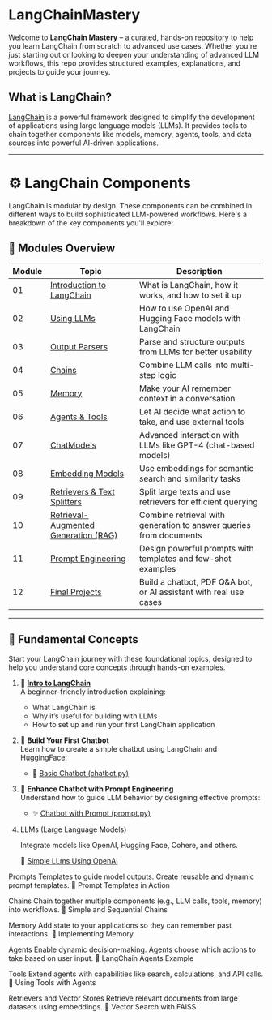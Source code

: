 # LangChainMastery 

Welcome to **LangChain Mastery** – a curated, hands-on repository to help you learn LangChain from scratch to advanced use cases. Whether you're just starting out or looking to deepen your understanding of advanced LLM workflows, this repo provides structured examples, explanations, and projects to guide your journey.

## What is LangChain?

[LangChain](https://www.langchain.com/) is a powerful framework designed to simplify the development of applications using large language models (LLMs). It provides tools to chain together components like models, memory, agents, tools, and data sources into powerful AI-driven applications.

---

# ⚙️ LangChain Components

LangChain is modular by design. These components can be combined in different ways to build sophisticated LLM-powered workflows. Here's a breakdown of the key components you'll explore:


## 🧱 Modules Overview

| Module | Topic | Description |
|--------|-------|-------------|
| 01 | [Introduction to LangChain](https://github.com/Adity-star/LangChainMastery/tree/main/01_Intro) | What is LangChain, how it works, and how to set it up |
| 02 | [Using LLMs](./02_LLMs/) | How to use OpenAI and Hugging Face models with LangChain |
| 03 | [Output Parsers](https://github.com/Adity-star/LangChainMastery/tree/main/03_Output%20Parsers) | Parse and structure outputs from LLMs for better usability |
| 04 | [Chains](./04_Chains/) | Combine LLM calls into multi-step logic |
| 05 | [Memory](./05_Memory/) | Make your AI remember context in a conversation |
| 06 | [Agents & Tools](./06_Agents_Tools/) | Let AI decide what action to take, and use external tools |
| 07 | [ChatModels](./07_ChatModels/) | Advanced interaction with LLMs like GPT-4 (chat-based models) |
| 08 | [Embedding Models](./08_EmbeddingModels/) | Use embeddings for semantic search and similarity tasks |
| 09 | [Retrievers & Text Splitters](./09_Retrievers_Splitters/) | Split large texts and use retrievers for efficient querying |
| 10 | [Retrieval-Augmented Generation (RAG)](./10_RAG/) | Combine retrieval with generation to answer queries from documents |
| 11 | [Prompt Engineering](./11_Prompts/) | Design powerful prompts with templates and few-shot examples|
| 12 | [Final Projects](./12_Projects/) | Build a chatbot, PDF Q&A bot, or AI assistant with real use cases |


---
## 📘 Fundamental Concepts

Start your LangChain journey with these foundational topics, designed to help you understand core concepts through hands-on examples.

1. 📖 [**Intro to LangChain**](https://github.com/Adity-star/LangChainMastery/tree/main/01_Intro)  
   A beginner-friendly introduction explaining:
   - What LangChain is  
   - Why it’s useful for building with LLMs  
   - How to set up and run your first LangChain application

2. 🤖 **Build Your First Chatbot**  
   Learn how to create a simple chatbot using LangChain and HuggingFace:
   - 📝 [Basic Chatbot (chatbot.py)](https://github.com/Adity-star/LangChainMastery/blob/main/chatbot.py)

3. 🧠 **Enhance Chatbot with Prompt Engineering**  
   Understand how to guide LLM behavior by designing effective prompts:
   - ✨ [Chatbot with Prompt (prompt.py)](https://github.com/Adity-star/LangChainMastery/blob/main/prompt.py)


1. LLMs (Large Language Models)

   Integrate models like OpenAI, Hugging Face, Cohere, and others.

    🔗 [Simple LLms Using OpenAI](https://github.com/Adity-star/LangChainMastery/tree/main/LLMs)

Prompts
Templates to guide model outputs. Create reusable and dynamic prompt templates.
🔗 Prompt Templates in Action

Chains
Chain together multiple components (e.g., LLM calls, tools, memory) into workflows.
🔗 Simple and Sequential Chains

Memory
Add state to your applications so they can remember past interactions.
🔗 Implementing Memory

Agents
Enable dynamic decision-making. Agents choose which actions to take based on user input.
🔗 LangChain Agents Example

Tools
Extend agents with capabilities like search, calculations, and API calls.
🔗 Using Tools with Agents

Retrievers and Vector Stores
Retrieve relevant documents from large datasets using embeddings.
🔗 Vector Search with FAISS
